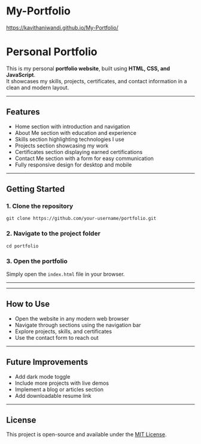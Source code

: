 # My-Portfolio

https://kavithaniwandi.github.io/My-Portfolio/

# Personal Portfolio

This is my personal **portfolio website**, built using **HTML, CSS, and JavaScript**.  
It showcases my skills, projects, certificates, and contact information in a clean and modern layout.  

---

##  Features
-  Home section with introduction and navigation  
-  About Me section with education and experience  
-  Skills section highlighting technologies I use  
-  Projects section showcasing my work  
-  Certificates section displaying earned certifications  
-  Contact Me section with a form for easy communication  
-  Fully responsive design for desktop and mobile  

---

##  Getting Started

### 1. Clone the repository
```
git clone https://github.com/your-username/portfolio.git
```

### 2. Navigate to the project folder
```
cd portfolio
```

### 3. Open the portfolio
Simply open the `index.html` file in your browser.

---

---

##  How to Use
- Open the website in any modern web browser  
- Navigate through sections using the navigation bar  
- Explore projects, skills, and certificates  
- Use the contact form to reach out  

---

##  Future Improvements
- Add dark mode toggle  
- Include more projects with live demos  
- Implement a blog or articles section  
- Add downloadable resume link  

---


##  License
This project is open-source and available under the [MIT License](LICENSE).

